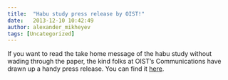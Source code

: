 ```yaml
---
title:  "Habu study press release by OIST!"
date:   2013-12-10 10:42:49
author: alexander_mikheyev
tags: [Uncategorized]
---
```


If you want to read the take home message of the habu study without wading through the paper, the kind folks at OIST&#8217;s Communications have drawn up a handy press release. You can find it [here](http://www.oist.jp/news-center/news/2013/12/9/biting-snake-venom-mysteries  ).
